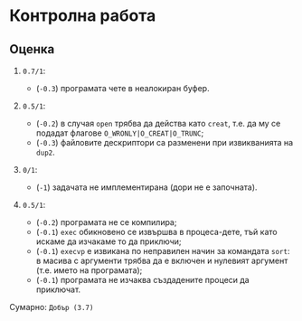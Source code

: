 # Контролна работа

## Оценка

1. `0.7/1`:
    * (`-0.3`) програмата чете в неалокиран буфер.

2. `0.5/1`:
    * (`-0.2`) в случая `open` трябва да действа като `creat`, т.е. да му се подадат флагове `O_WRONLY|O_CREAT|O_TRUNC`;
    * (`-0.3`) файловите дескриптори са разменени при извикванията на `dup2`.

3. `0/1`:
    * (`-1`) задачата не имплементирана (дори не е започната).

4. `0.5/1`:
    * (`-0.2`) програмата не се компилира;
    * (`-0.1`) `exec` обикновено се извършва в процеса-дете, тъй като искаме да изчакаме то да приключи;
    * (`-0.1`) `execvp` e извикана по неправилен начин за командата `sort`: в масива с аргументи трябва да е включен и нулевият аргумент (т.е. името на програмата);
    * (`-0.1`) програмата не изчаква създадените процеси да приключат.

Сумарно: `Добър (3.7)`